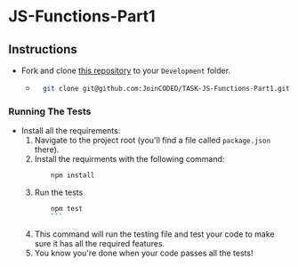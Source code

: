 # JS-Functions-Part1
 

## Instructions

- Fork and clone [this repository](https://github.com/JoinCODED/TASK-JS-Functions-Part1) to your `Development` folder.
	- ````bash 
		git clone git@github.com:JoinCODED/TASK-JS-Functions-Part1.git 
		````
### Running The Tests
- Install all the requirements:
	1. Navigate to the project root (you'll find a file called `package.json` there).
	2. Install the requirments with the following command:
		```` bash 
			npm install 
		````
  3. Run the tests
	  ```` bash
		  npm test
		  ```
	4. This command will run the testing file and test your code to make sure it has all the required features.
	5. You know you're done when your code passes all the tests! 